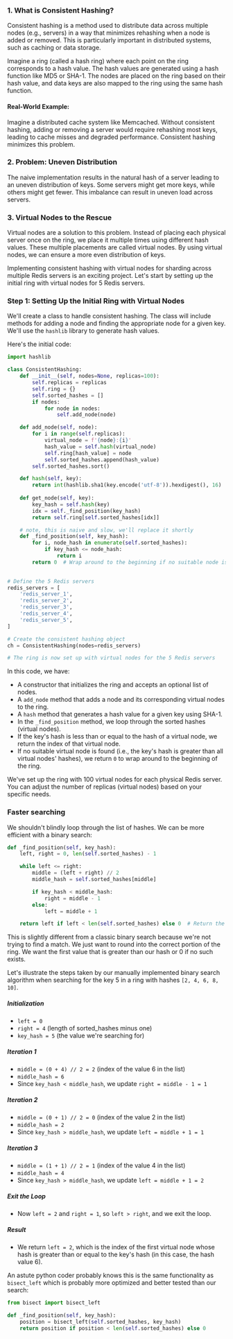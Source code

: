 ### 1. What is Consistent Hashing?
Consistent hashing is a method used to distribute data across multiple nodes (e.g., servers) in a way that minimizes rehashing when a node is added or removed. This is particularly important in distributed systems, such as caching or data storage.

Imagine a ring (called a hash ring) where each point on the ring corresponds to a hash value. The hash values are generated using a hash function like MD5 or SHA-1. The nodes are placed on the ring based on their hash value, and data keys are also mapped to the ring using the same hash function.

#### Real-World Example:
Imagine a distributed cache system like Memcached. Without consistent hashing, adding or removing a server would require rehashing most keys, leading to cache misses and degraded performance. Consistent hashing minimizes this problem.

### 2. Problem: Uneven Distribution
The naive implementation results in the natural hash of a server leading to an uneven distribution of keys. Some servers might get more keys, while others might get fewer. This imbalance can result in uneven load across servers.

### 3. Virtual Nodes to the Rescue
Virtual nodes are a solution to this problem. Instead of placing each physical server once on the ring, we place it multiple times using different hash values. These multiple placements are called virtual nodes. By using virtual nodes, we can ensure a more even distribution of keys.


Implementing consistent hashing with virtual nodes for sharding across multiple Redis servers is an exciting project. Let's start by setting up the initial ring with virtual nodes for 5 Redis servers.

### Step 1: Setting Up the Initial Ring with Virtual Nodes

We'll create a class to handle consistent hashing. The class will include methods for adding a node and finding the appropriate node for a given key. We'll use the `hashlib` library to generate hash values.

Here's the initial code:

```python
import hashlib

class ConsistentHashing:
    def __init__(self, nodes=None, replicas=100):
        self.replicas = replicas
        self.ring = {}
        self.sorted_hashes = []
        if nodes:
            for node in nodes:
                self.add_node(node)

    def add_node(self, node):
        for i in range(self.replicas):
            virtual_node = f'{node}:{i}'
            hash_value = self.hash(virtual_node)
            self.ring[hash_value] = node
            self.sorted_hashes.append(hash_value)
        self.sorted_hashes.sort()

    def hash(self, key):
        return int(hashlib.sha1(key.encode('utf-8')).hexdigest(), 16)
    
    def get_node(self, key):
        key_hash = self.hash(key)
        idx = self._find_position(key_hash)
        return self.ring[self.sorted_hashes[idx]]

    # note, this is naive and slow, we'll replace it shortly
    def _find_position(self, key_hash):
        for i, node_hash in enumerate(self.sorted_hashes):
            if key_hash <= node_hash:
                return i
        return 0  # Wrap around to the beginning if no suitable node is found

    
# Define the 5 Redis servers
redis_servers = [
    'redis_server_1',
    'redis_server_2',
    'redis_server_3',
    'redis_server_4',
    'redis_server_5',
]

# Create the consistent hashing object
ch = ConsistentHashing(nodes=redis_servers)

# The ring is now set up with virtual nodes for the 5 Redis servers
```

In this code, we have:

- A constructor that initializes the ring and accepts an optional list of nodes.
- A `add_node` method that adds a node and its corresponding virtual nodes to the ring.
- A `hash` method that generates a hash value for a given key using SHA-1.
- In the `_find_position` method, we loop through the sorted hashes (virtual nodes).
- If the key's hash is less than or equal to the hash of a virtual node, we return the index of that virtual node.
- If no suitable virtual node is found (i.e., the key's hash is greater than all virtual nodes' hashes), we return `0` to wrap around to the beginning of the ring.

We've set up the ring with 100 virtual nodes for each physical Redis server. You can adjust the number of replicas (virtual nodes) based on your specific needs.

### Faster searching

We shouldn't blindly loop through the list of hashes. We can be more efficient with a binary search:

```python
def _find_position(self, key_hash):
    left, right = 0, len(self.sorted_hashes) - 1

    while left <= right:
        middle = (left + right) // 2
        middle_hash = self.sorted_hashes[middle]

        if key_hash < middle_hash:
            right = middle - 1
        else:
            left = middle + 1

    return left if left < len(self.sorted_hashes) else 0  # Return the appropriate index, wrap around if needed
```

This is slightly different from a classic binary search because we're not trying to find a match. We just want to round 
into the correct portion of the ring. We want the first value that is greater than our hash or 0 if no such exists.

Let's illustrate the steps taken by our manually implemented binary search algorithm when searching for the key 5 in a ring with hashes `[2, 4, 6, 8, 10]`.

##### Initialization
- `left = 0`
- `right = 4` (length of sorted_hashes minus one)
- `key_hash = 5` (the value we're searching for)

#####  Iteration 1
- `middle = (0 + 4) // 2 = 2` (index of the value 6 in the list)
- `middle_hash = 6`
- Since `key_hash < middle_hash`, we update `right = middle - 1 = 1`

#####  Iteration 2
- `middle = (0 + 1) // 2 = 0` (index of the value 2 in the list)
- `middle_hash = 2`
- Since `key_hash > middle_hash`, we update `left = middle + 1 = 1`

#####  Iteration 3
- `middle = (1 + 1) // 2 = 1` (index of the value 4 in the list)
- `middle_hash = 4`
- Since `key_hash > middle_hash`, we update `left = middle + 1 = 2`

##### Exit the Loop
- Now `left = 2` and `right = 1`, so `left > right`, and we exit the loop.

##### Result
- We return `left = 2`, which is the index of the first virtual node whose hash is greater than or equal to the key's hash (in this case, the hash value 6).

An astute python coder probably knows this is the same functionality as `bisect_left` which
is probably more optimized and better tested than our search:

```python
from bisect import bisect_left

def _find_position(self, key_hash):
    position = bisect_left(self.sorted_hashes, key_hash)
    return position if position < len(self.sorted_hashes) else 0
```


